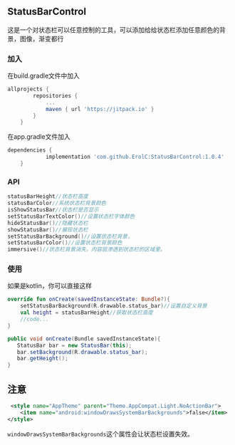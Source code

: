 ## StatusBarControl
这是一个对状态栏可以任意控制的工具，可以添加给给状态栏添加任意颜色的背景，图像，渐变都行

### 加入
在build.gradle文件中加入
```gradle
allprojects {
		repositories {
			...
			maven { url 'https://jitpack.io' }
		}
	}

```
在app.gradle文件加入
```gradle
dependencies {
	        implementation 'com.github.ErolC:StatusBarControl:1.0.4'
	}
```
### API
```kotlin
statusBarHeight//状态栏高度
statusBarColor//系统状态栏背景颜色
isShowStatusBar//状态栏是否显示
setStatusBarTextColor()//设置状态栏字体颜色
hideStatusBar()//隐藏状态栏
showStatusBar()//展现状态栏
setStatusBarBackground()//设置状态栏背景，
setStatusBarColor()//设置状态栏背景颜色
immersive()//状态栏背景消失，内容层渗透到状态栏的区域里。
```
### 使用
如果是kotlin，你可以直接这样
```kotlin
override fun onCreate(savedInstanceState: Bundle?){
    setStatusBarBackground(R.drawable.status_bar)//设置自定义背景
    val height = statusBarHeight//获取状态栏高度
    //code...
}

```

```java
public void onCreate(Bundle savedInstanceState){
   StatusBar bar = new StatusBar(this);
   bar.setBackground(R.drawable.status_bar);
   bar.getHeight();
}
```
## 注意
```xml
 <style name="AppTheme" parent="Theme.AppCompat.Light.NoActionBar">
    <item name="android:windowDrawsSystemBarBackgrounds">false</item>
</style>
```
`windowDrawsSystemBarBackgrounds`这个属性会让状态栏设置失效。